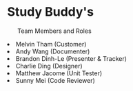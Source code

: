 <h1>Study Buddy's</h1>

<ul>Team Members and Roles</ul>
<li>Melvin Tham (Customer)</li>
<li>Andy Wang (Documenter)</li>
<li>Brandon Dinh-Le (Presenter & Tracker)</li>
<li>Charlie Ding (Designer)</li>
<li>Matthew Jacome (Unit Tester)</li>
<li>Sunny Mei (Code Reviewer)</li>

